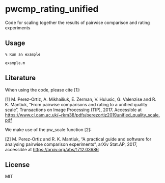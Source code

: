 # pwcmp_rating_unified

Code for scaling together the results of pairwise comparison and rating experiments

## Usage


```
% Run an example

example.m

```


## Literature

When using the code, please cite [1]: 

[1] M. Perez-Ortiz, A. Mikhailiuk, E. Zerman, V. Hulusic, G. Valenzise and R. K. Mantiuk, “From pairwise comparisons and rating to a unified quality scale”, Transactions on Image Processing (TIP), 2017. Accessible at https://www.cl.cam.ac.uk/~rkm38/pdfs/perezortiz2019unified_quality_scale.pdf

We make use of the pw_scale function [2]:

[2] M. Perez-Ortiz and R. K. Mantiuk, “A practical guide and software for analysing pairwise comparison experiments”, arXiv Stat.AP, 2017, accessible at https://arxiv.org/abs/1712.03686


## License

MIT
